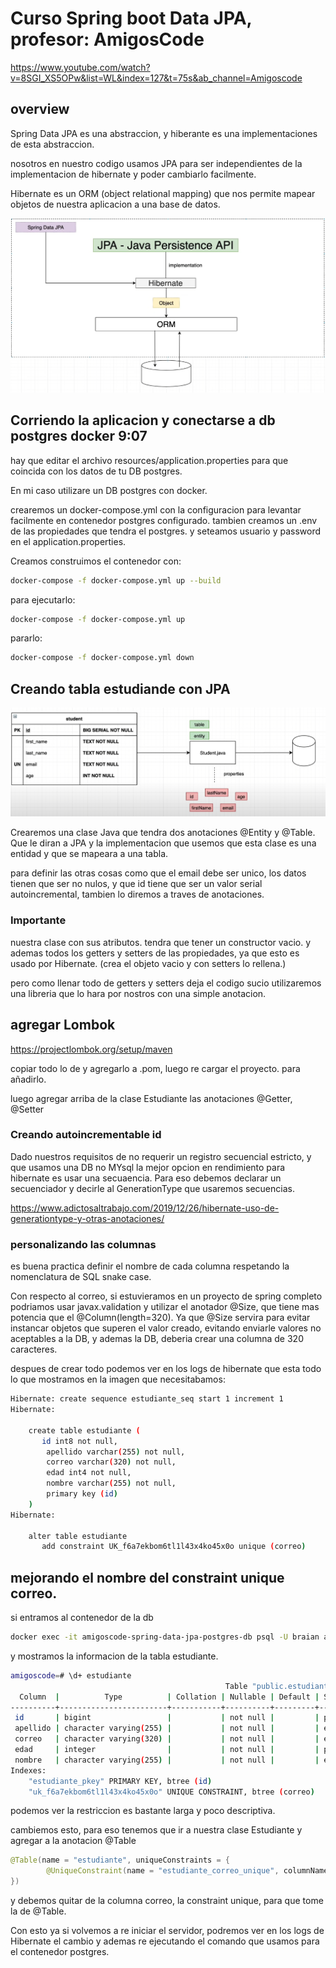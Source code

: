 # Curso Spring boot Data JPA, profesor: AmigosCode

https://www.youtube.com/watch?v=8SGI_XS5OPw&list=WL&index=127&t=75s&ab_channel=Amigoscode

## overview

Spring Data JPA es una abstraccion, y hiberante es una implementaciones de esta abstraccion.

nosotros en nuestro codigo usamos JPA para ser independientes de la implementacion de hibernate y poder cambiarlo facilmente.

Hibernate es un ORM (object relational mapping) que nos permite mapear objetos de nuestra aplicacion a una base de datos.

![overview](/docs/overview.png "overview")

## Corriendo la aplicacion y conectarse a db postgres docker 9:07

hay que editar el archivo resources/application.properties para que coincida con los datos de tu DB postgres.

En mi caso utilizare un DB postgres con docker.

crearemos un docker-compose.yml con la configuracion para levantar facilmente en contenedor postgres configurado.
tambien creamos un .env de las propiedades que tendra el postgres. y seteamos usuario y password en el application.properties.

Creamos construimos el contenedor con:

```bash
docker-compose -f docker-compose.yml up --build
```

para ejecutarlo:

```bash
docker-compose -f docker-compose.yml up
```

pararlo:

```bash
docker-compose -f docker-compose.yml down
```

## Creando tabla estudiande con JPA

![estudiante](/docs/estudiante.png "estudiante")

Crearemos una clase Java que tendra dos anotaciones @Entity y @Table. Que le diran a JPA y la implementacion que usemos que esta clase es una entidad y que se mapeara a una tabla.

para definir las otras cosas como que el email debe ser unico, los datos tienen que ser no nulos, y que id tiene que ser un valor serial autoincremental, tambien lo diremos a traves de anotaciones.

### Importante

nuestra clase con sus atributos.
tendra que tener un constructor vacio.
y ademas todos los getters y setters de las propiedades, ya que esto es usado por Hibernate. (crea el objeto vacio y con setters lo rellena.)

pero como llenar todo de getters y setters deja el codigo sucio utilizaremos una libreria que lo hara por nostros con una simple anotacion.

## agregar Lombok

https://projectlombok.org/setup/maven

copiar todo lo de <dependecy> y agregarlo a .pom, luego re cargar el proyecto. para añadirlo.

luego agregar arriba de la clase Estudiante las anotaciones @Getter, @Setter

### Creando autoincrementable id

Dado nuestros requisitos de no requerir un registro secuencial estricto, y que usamos una DB no MYsql la mejor opcion en rendimiento para hibernate es usar una secuaencia. Para eso debemos declarar un secuenciador y decirle al GenerationType que usaremos secuencias.

https://www.adictosaltrabajo.com/2019/12/26/hibernate-uso-de-generationtype-y-otras-anotaciones/

### personalizando las columnas

es buena practica definir el nombre de cada columna respetando la nomenclatura de SQL snake case.

Con respecto al correo, si estuvieramos en un proyecto de spring completo podriamos usar javax.validation y utilizar el anotador @Size, que tiene mas potencia que el @Column(length=320). Ya que @Size servira para evitar instancar objetos que superen el valor creado, evitando enviarle valores no aceptables a la DB, y ademas la DB, deberia crear una columna de 320 caracteres.

despues de crear todo podemos ver en los logs de hibernate que esta todo lo que mostramos en la imagen que necesitabamos:

```bash
Hibernate: create sequence estudiante_seq start 1 increment 1
Hibernate:

    create table estudiante (
       id int8 not null,
        apellido varchar(255) not null,
        correo varchar(320) not null,
        edad int4 not null,
        nombre varchar(255) not null,
        primary key (id)
    )
Hibernate:

    alter table estudiante
       add constraint UK_f6a7ekbom6tl1l43x4ko45x0o unique (correo)
```


## mejorando el nombre del constraint unique correo.

si entramos al contenedor de la db

```bash
docker exec -it amigoscode-spring-data-jpa-postgres-db psql -U braian amigoscode
```

y mostramos la informacion de la tabla estudiante.
```bash
amigoscode=# \d+ estudiante
                                                Table "public.estudiante"
  Column  |          Type          | Collation | Nullable | Default | Storage  | Compression | Stats target | Description
----------+------------------------+-----------+----------+---------+----------+-------------+--------------+-------------
 id       | bigint                 |           | not null |         | plain    |             |              |
 apellido | character varying(255) |           | not null |         | extended |             |              |
 correo   | character varying(320) |           | not null |         | extended |             |              |
 edad     | integer                |           | not null |         | plain    |             |              |
 nombre   | character varying(255) |           | not null |         | extended |             |              |
Indexes:
    "estudiante_pkey" PRIMARY KEY, btree (id)
    "uk_f6a7ekbom6tl1l43x4ko45x0o" UNIQUE CONSTRAINT, btree (correo)
```
podemos ver la restriccion es bastante larga y poco descriptiva.

cambiemos esto, para eso tenemos que ir a nuestra clase Estudiante y agregar a la anotacion @Table 

```java
@Table(name = "estudiante", uniqueConstraints = {
        @UniqueConstraint(name = "estudiante_correo_unique", columnNames = "correo")
})
```
y debemos quitar de la columna correo, la constraint unique, para que tome la de @Table.

Con esto ya si volvemos a re iniciar el servidor, podremos ver en los logs de Hibernate el cambio y ademas re ejecutando el comando que usamos para el contenedor postgres.

